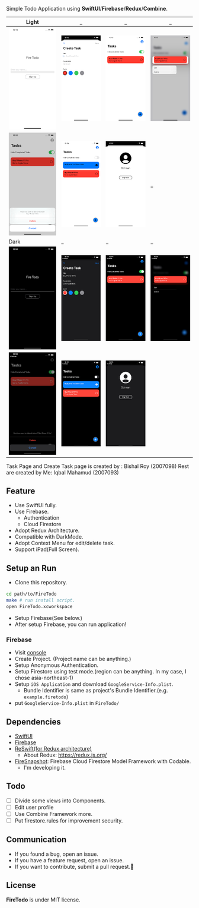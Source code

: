 Simple Todo Application using **SwiftUI**/**Firebase**/**Redux**/**Combine**.

| Light                      | _                          | _                          | _                          |
| -------------------------- | -------------------------- | -------------------------- | -------------------------- |
| ![](docs/images/img1.png)  | ![](docs/images/img2.png)  | ![](docs/images/img3.png)  | ![](docs/images/img4.png)  |
| ![](docs/images/img5.png)  | ![](docs/images/img6.png)  | ![](docs/images/img7.png)  | _                          |
| Dark                       | _                          | _                          | _                          |
| ![](docs/images/img8.png)  | ![](docs/images/img9.png)  | ![](docs/images/img10.png) | ![](docs/images/img11.png) |
| ![](docs/images/img12.png) | ![](docs/images/img13.png) | ![](docs/images/img14.png) |                            |


Task Page and Create Task page is created by : Bishal Roy (2007098)
Rest are created by Me: Iqbal Mahamud (2007093)

## Feature

- Use SwiftUI fully.
- Use Firebase.
  - Authentication
  - Cloud Firestore
- Adopt Redux Architecture.
- Compatible with DarkMode.
- Adopt Context Menu for edit/delete task.
- Support iPad(Full Screen).

## Setup an Run

- Clone this repository.

```sh
cd path/to/FireTodo
make # run install script.
open FireTodo.xcworkspace
```

- Setup Firebase(See below.)
- After setup Firebase, you can run application!

### Firebase

- Visit [console](https://console.firebase.google.com)
- Create Project. (Project name can be anything.)
- Setup Anonymous Authentication.
- Setup Firestore using test mode.(region can be anything. In my case, I chose asia-northeast-1)
- Setup `iOS Application` and download `GoogleService-Info.plist`.
  - Bundle Identifier is same as project's Bundle Identifier.(e.g. `example.firetodo`)
- put `GoogleService-Info.plist` in `FireTodo/`

## Dependencies

- [SwiftUI](https://developer.apple.com/xcode/swiftui/)
- [Firebase](https://firebase.google.com/docs)
- [ReSwift(for Redux architecture)](https://github.com/ReSwift/ReSwift)
  - About Redux: https://redux.js.org/
- [FireSnapshot](https://github.com/sgr-ksmt/FireSnapshot): Firebase Cloud Firestore Model Framework with Codable.
  - I'm developing it.

## Todo

- [ ] Divide some views into Components.
- [ ] Edit user profile
- [ ] Use Combine Framework more.
- [ ] Put firestore.rules for improvement security.

## Communication

- If you found a bug, open an issue.
- If you have a feature request, open an issue.
- If you want to contribute, submit a pull request.:muscle:

## License

**FireTodo** is under MIT license. 
